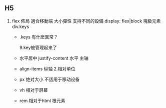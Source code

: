 ## H5
1. flex 佈局 適合移動端 大小彈性 支持不同的設備
    display: flex|block
    塊級元素 div.keys
    - .keys 有什麽異常？
        
        9.key被管理起来了
    - 水平居中 justify-content 水平 主轴
    - align-items 纵轴
2.相对单位
    - px 绝对大小 不适用于移动设备
    - vh 相对于屏幕
    - rem 相对于html 根元素
    